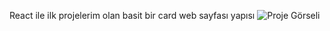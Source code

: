 React ile ilk projelerim olan basit bir card web sayfası yapısı
![Proje Görseli](https://raw.githubusercontent.com/HsynAslan/React/master/card_project/Proje%20G%C3%B6rseli.png)
